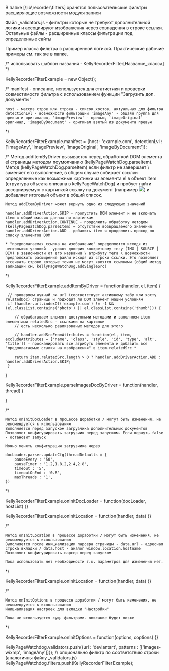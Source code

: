 В папке [\lib\recorder\filters] хранятся пользовательские фильтры расширяющие возможности модуля записи

Файл _validators.js - фильтры которые не требуют дополнительной логики и ассоциируют изображения через совпадения в строке ссылки.
Остальные файлы - расширенные классы фильтрации под определенные сайты

Пример класса фильтра с расширенной логикой. Практические рабочие примеры см. так же в папке. 

/* использовать шаблон названия - KellyRecorderFilter[Название_класса] */

KellyRecorderFilterExample = new Object(); 

/*
    manifest - описание, используется для статистики и проверки совместимости фильтра с использованием функции "Загрузить доп. документы"
    
    host - массив строк или строка - список хостов, актуальных для фильтра
    detectionLvl - возможности фильтрации 'imageAny' - общаяя группа для превью и оригиналов, 'imagePreview' - превью, 'imageOriginal' - оригинал, 'imageByDocument' - оригинал взятый из документа превью
*/

KellyRecorderFilterExample.manifest = {host : 'example.com', detectionLvl : ['imageAny', 'imagePreview', 'imageOriginal', 'imageByDocument']}; 

/*
    Метод addItemByDriver вызывается перед обработкой DOM элемента el страницы методом поумолчанию (kellyPageWatchDog.parseItem). 
    Метод (kellyPageWatchDog.parseItem) если фильтр не завершает \ заменяет его выполнение, в общем случае собирает ссылки определенные как возможные картинки из элемента el в объект item (структура объекта описана в kellyPageWatchDog) и пробует найти ассоциируемую с картинкой ссылку на документ (например <a href="документ содержащий оригинал"><img src="превью"></a>) и добавляет итоговый объект в общий список.
    
    Метод addItemByDriver может вернуть одно из следующих значений
    
    handler.addDriverAction.SKIP - пропустить DOM элемент и не включать item в общий массив данных по картинкам
    handler.addDriverAction.CONTINUE - продолжить обработку методом (kellyPageWatchDog.parseItem) = отсутствию возвращаемого значения
    handler.addDriverAction.ADD - добавить item и продолжить проход по списку элементов DOM
    
    * "предполагаемая ссылка на изображение" определяются исходя из нескольких условий - уровня доверия конкретному тегу (IMG | SOURCE | DIV) в зависимости от его названия \ атрибуту тега \ возможности предположить расширение файлы исходя из строки ссылки. Это позволяет отсеивать строки которые точно не могут являтся ссылками (общий метод валидации см. kellyPageWatchDog.addSingleSrc)
*/

KellyRecorderFilterExample.addItemByDriver = function(handler, el, item) {
      
     // проверяем нужный ли url (соответствует активному табу или хосту relatedDoc) страницы и подходит ли DOM элемент нашим условиям
     if (handler.url.indexOf('example.com') != -1 && (el.classList.contains('photo') || el.classList.contains('thumb'))) {
        
        // обрабатываем элемент доступными методами и заполняем item элементами relatedSrc - ссылками на картинки
        // есть несколько реализованых методов для этого
        
        // handler.addSrcFromAttributes = function(el, item, excludeAttributes = ['name', 'class', 'style', 'id', 'type', 'alt', 'title']) - просканировать все атрибуты элемента и добавить все "предполагаемые ссылки на изображения" в item.relatedSrc * 
        
        return item.relatedSrc.length > 0 ? handler.addDriverAction.ADD : handler.addDriverAction.SKIP;    
     }
}

KellyRecorderFilterExample.parseImagesDocByDriver = function(handler, thread) {
    
}

/* 

    Метод onInitDocLoader в процессе доработки / могут быть изменения, не рекомендуется к использованию
    Выполняется перед запуском загрузчика дополнительных документов
    Позволяет конфигурировать загрузчик перед запуском. Если вернуть false - остановит запуск
    
    Можно менять конфигурацию загрузчика через 
    
    docLoader.parser.updateCfg(threadDefaults = {   
        pauseEvery : '50',
        pauseTimer : '1.2,1.8,2,2.4,2.8',
        timeout : '5',
        timeoutOnEnd : '0.8',
        maxThreads : '1',
    })
*/

KellyRecorderFilterExample.onInitDocLoader = function(docLoader, hostList) {}

KellyRecorderFilterExample.onInitLocation = function(handler, data) {}

/* 

    Метод onInitLocation в процессе доработки / могут быть изменения, не рекомендуется к использованию
    Выполняется после инициализации парсера страницы - data.url - адресная строка вкладки / data.host - аналог window.location.hostname
    Позволяет конфигурировать парсер перед запуском
    
    Пока использовать нет необходимости т.к. параметров для изменения нет.
*/

KellyRecorderFilterExample.onInitLocation = function(handler, data) {}

/* 

    Метод onInitOptions в процессе доработки / могут быть изменения, не рекомендуется к использованию
    Инициализация настроек для вкладки "Настройки"
    
    Пока не используется сущ. фильтрами. описание будет позже
*/

KellyRecorderFilterExample.onInitOptions = function(options, coptions) {}


KellyPageWatchdog.validators.push({url : 'deviantart', patterns : [['images-wixmp', 'imageAny']]}); // опционально фильтр по соответствию строки (аналогичны файлу _validators.js)
KellyPageWatchdog.filters.push(KellyRecorderFilterExample);